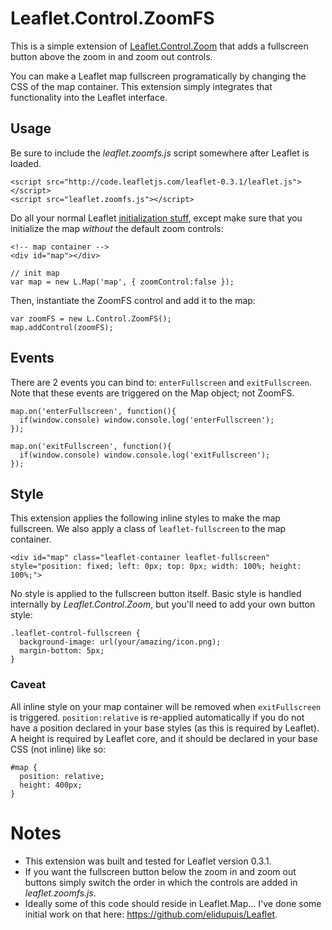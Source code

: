 # Leaflet.Control.ZoomFS

This is a simple extension of [Leaflet.Control.Zoom](http://leaflet.cloudmade.com/reference.html#control-zoom) that adds a fullscreen button above the zoom in and zoom out controls. 

You can make a Leaflet map fullscreen programatically by changing the CSS of the map container. This extension simply integrates that functionality into the Leaflet interface.

## Usage

Be sure to include the *leaflet.zoomfs.js* script somewhere after Leaflet is loaded.

    <script src="http://code.leafletjs.com/leaflet-0.3.1/leaflet.js"></script>
    <script src="leaflet.zoomfs.js"></script>

Do all your normal Leaflet [initialization stuff](http://leaflet.cloudmade.com/examples/quick-start.html), except make sure that you initialize the map *without* the default zoom controls:

    <!-- map container -->
    <div id="map"></div>

    // init map
    var map = new L.Map('map', { zoomControl:false });

Then, instantiate the ZoomFS control and add it to the map:

    var zoomFS = new L.Control.ZoomFS(); 
    map.addControl(zoomFS);


## Events

There are 2 events you can bind to: `enterFullscreen` and `exitFullscreen`. Note that these events are triggered on the Map object; not ZoomFS.

    map.on('enterFullscreen', function(){
      if(window.console) window.console.log('enterFullscreen');
    });

    map.on('exitFullscreen', function(){
      if(window.console) window.console.log('exitFullscreen');
    });


## Style

This extension applies the following inline styles to make the map fullscreen. We also apply a class of `leaflet-fullscreen` to the map container.

    <div id="map" class="leaflet-container leaflet-fullscreen" style="position: fixed; left: 0px; top: 0px; width: 100%; height: 100%;">

No style is applied to the fullscreen button itself. Basic style is handled internally by *Leaflet.Control.Zoom*, but you'll need to add your own button style:

    .leaflet-control-fullscreen {
      background-image: url(your/amazing/icon.png);
      margin-bottom: 5px;
    }

### Caveat

All inline style on your map container will be removed when `exitFullscreen` is triggered. `position:relative` is re-applied automatically if you do not have a position declared in your base styles (as this is required by Leaflet). A height is required by Leaflet core, and it should be declared in your base CSS (not inline) like so:

    #map {
      position: relative;
      height: 400px;
    }

# Notes

- This extension was built and tested for Leaflet version 0.3.1.
- If you want the fullscreen button below the zoom in and zoom out buttons simply switch the order in which the controls are added in *leaflet.zoomfs.js*.
- Ideally some of this code should reside in Leaflet.Map... I've done some initial work on that here: https://github.com/elidupuis/Leaflet.